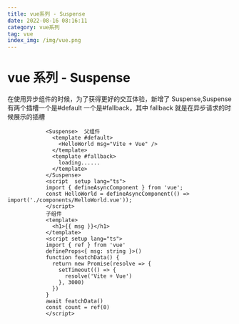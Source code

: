 ```yaml
---
title: vue系列 - Suspense
date: 2022-08-16 08:16:11
category: vue系列
tag: vue
index_img: /img/vue.png
---
```


# vue 系列 - Suspense

在使用异步组件的时候，为了获得更好的交互体验，新增了 Suspense,Suspense 有两个插槽一个是#default 一个是#fallback，其中 fallback 就是在异步请求的时候展示的插槽

```
			<Suspense>  父组件
			  <template #default>
			    <HelloWorld msg="Vite + Vue" />
			  </template>
			  <template #fallback>
			    loading......
			  </template>
			</Suspense>
			<script  setup lang="ts">
			import { defineAsyncComponent } from 'vue';
			const HelloWorld = defineAsyncComponent(() => import('./components/HelloWorld.vue'));
			</script>
			子组件
			<template>
			  <h1>{{ msg }}</h1>
			</template>
			<script setup lang="ts">
			import { ref } from 'vue'
			defineProps<{ msg: string }>()
			function featchData() {
			  return new Promise(resolve => {
			    setTimeout(() => {
			      resolve('Vite + Vue')
			    }, 3000)
			  })
			}
			await featchData()
			const count = ref(0)
			</script>

```
